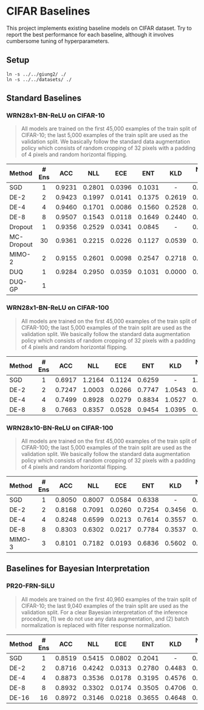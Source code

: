# CIFAR Baselines

This project implements existing baseline models on CIFAR dataset.
Try to report the best performance for each baseline, although it involves cumbersome tuning of hyperparameters.

## Setup

```
ln -s ../../giung2/ ./
ln -s ../../datasets/ ./
```

## Standard Baselines

### WRN28x1-BN-ReLU on CIFAR-10

> All models are trained on the first 45,000 examples of the train split of CIFAR-10; the last 5,000 examples of the train split are used as the validation split. We basically follow the standard data augmentation policy which consists of random cropping of 32 pixels with a padding of 4 pixels and random horizontal flipping.

| Method     | # Ens | ACC    | NLL    | ECE    | ENT    | KLD    | NLL-TS | ECE-TS | ENT-TS | TS     |
| :-         | :-:   | :-:    | :-:    | :-:    | :-:    | :-:    | :-:    | :-:    | :-:    | :-:    |
| SGD        | 1     | 0.9231 | 0.2801 | 0.0396 | 0.1031 | -      | 0.2346 | 0.0043 | 0.2476 | 1.6781 |
| DE-2       | 2     | 0.9423 | 0.1997 | 0.0141 | 0.1375 | 0.2619 | 0.1917 | 0.0160 | 0.1978 | 1.3086 |
| DE-4       | 4     | 0.9460 | 0.1701 | 0.0086 | 0.1560 | 0.2528 | 0.1697 | 0.0119 | 0.1769 | 1.1031 |
| DE-8       | 8     | 0.9507 | 0.1543 | 0.0118 | 0.1649 | 0.2440 | 0.1543 | 0.0119 | 0.1653 | 1.0016 |
| Dropout    | 1     | 0.9356 | 0.2529 | 0.0341 | 0.0845 | -      | 0.2086 | 0.0061 | 0.2099 | 1.6383 |
| MC-Dropout | 30    | 0.9361 | 0.2215 | 0.0226 | 0.1127 | 0.0539 | 0.2012 | 0.0055 | 0.2012 | 1.4227 |
| MIMO-2     | 2     | 0.9155 | 0.2601 | 0.0098 | 0.2547 | 0.2718 | 0.2601 | 0.0102 | 0.2572 | 1.0070 |
| DUQ        | 1     | 0.9284 | 0.2950 | 0.0359 | 0.1031 | 0.0000 | 0.2535 | 0.0082 | 0.2265 | 1.4297 |
| DUQ-GP     | 1     | 

### WRN28x1-BN-ReLU on CIFAR-100

> All models are trained on the first 45,000 examples of the train split of CIFAR-100; the last 5,000 examples of the train split are used as the validation split. We basically follow the standard data augmentation policy which consists of random cropping of 32 pixels with a padding of 4 pixels and random horizontal flipping.

| Method     | # Ens | ACC    | NLL    | ECE    | ENT    | KLD    | NLL-TS | ECE-TS | ENT-TS | TS     |
| :-         | :-:   | :-:    | :-:    | :-:    | :-:    | :-:    | :-:    | :-:    | :-:    | :-:    |
| SGD        | 1     | 0.6917 | 1.2164 | 0.1124 | 0.6259 | -      | 1.1002 | 0.0125 | 1.1395 | 1.5102 |
| DE-2       | 2     | 0.7247 | 1.0003 | 0.0266 | 0.7747 | 1.0543 | 0.9797 | 0.0318 | 0.9920 | 1.2102 |
| DE-4       | 4     | 0.7499 | 0.8928 | 0.0279 | 0.8834 | 1.0527 | 0.8928 | 0.0316 | 0.9007 | 1.0156 |
| DE-8       | 8     | 0.7663 | 0.8357 | 0.0528 | 0.9454 | 1.0395 | 0.8301 | 0.0261 | 0.8326 | 0.9039 |

### WRN28x10-BN-ReLU on CIFAR-100

> All models are trained on the first 45,000 examples of the train split of CIFAR-100; the last 5,000 examples of the train split are used as the validation split. We basically follow the standard data augmentation policy which consists of random cropping of 32 pixels with a padding of 4 pixels and random horizontal flipping.

| Method     | # Ens | ACC    | NLL    | ECE    | ENT    | KLD    | NLL-TS | ECE-TS | ENT-TS | TS     |
| :-         | :-:   | :-:    | :-:    | :-:    | :-:    | :-:    | :-:    | :-:    | :-:    | :-:    |
| SGD        | 1     | 0.8050 | 0.8007 | 0.0584 | 0.6338 | -      | 0.7922 | 0.0398 | 0.8383 | 1.1453 |
| DE-2       | 2     | 0.8168 | 0.7091 | 0.0260 | 0.7254 | 0.3456 | 0.7093 | 0.0252 | 0.7369 | 1.0078 |
| DE-4       | 4     | 0.8248 | 0.6599 | 0.0213 | 0.7614 | 0.3557 | 0.6564 | 0.0238 | 0.6784 | 0.9445 |
| DE-8       | 8     | 0.8303 | 0.6302 | 0.0217 | 0.7784 | 0.3537 | 0.6224 | 0.0217 | 0.6432 | 0.9102 |
| MIMO-3     | 3     | 0.8101 | 0.7182 | 0.0193 | 0.6836 | 0.5602 | 0.7181 | 0.0209 | 0.7478 | 1.0438 |

## Baselines for Bayesian Interpretation

### PR20-FRN-SiLU

> All models are trained on the first 40,960 examples of the train split of CIFAR-10; the last 9,040 examples of the train split are used as the validation split. For a clear Bayesian interpretation of the inference procedure, (1) we do not use any data augmentation, and (2) batch normalization is replaced with filter response normalization.

| Method     | # Ens | ACC    | NLL    | ECE    | ENT    | KLD    | NLL-TS | ECE-TS | ENT-TS | TS     |
| :-         | :-:   | :-:    | :-:    | :-:    | :-:    | :-:    | :-:    | :-:    | :-:    | :-:    |
| SGD        | 1     | 0.8519 | 0.5415 | 0.0802 | 0.2041 | -      | 0.4632 | 0.0199 | 0.4559 | 1.5414 |
| DE-2       | 2     | 0.8716 | 0.4242 | 0.0313 | 0.2780 | 0.4483 | 0.4053 | 0.0199 | 0.3939 | 1.2617 |
| DE-4       | 4     | 0.8873 | 0.3536 | 0.0178 | 0.3195 | 0.4576 | 0.3524 | 0.0194 | 0.3539 | 1.0773 |
| DE-8       | 8     | 0.8932 | 0.3302 | 0.0174 | 0.3505 | 0.4706 | 0.3297 | 0.0156 | 0.3319 | 0.9594 |
| DE-16      | 16    | 0.8972 | 0.3146 | 0.0218 | 0.3655 | 0.4648 | 0.3116 | 0.0117 | 0.3123 | 0.8891 |
